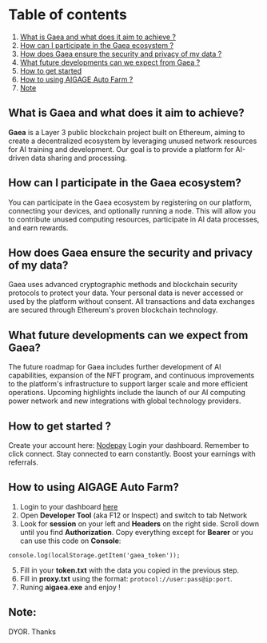 # Table of contents
1. [What is Gaea and what does it aim to achieve ?](#introduction)
2. [How can I participate in the Gaea ecosystem ?](#paragraph1)
3. [How does Gaea ensure the security and privacy of my data ?](#paragraph2)
4. [What future developments can we expect from Gaea ?](#paragraph3)
5. [How to get started](#paragraph4)
6. [How to using AIGAGE Auto Farm ?](#paragraph5)
7. [Note](#paragraph6)

## What is Gaea and what does it aim to achieve?<a name="introduction"></a>

**Gaea** is a Layer 3 public blockchain project built on Ethereum, aiming to create a decentralized ecosystem by leveraging unused network resources for AI training and development. Our goal is to provide a platform for AI-driven data sharing and processing.

## How can I participate in the Gaea ecosystem?<a name="paragraph1"></a>
You can participate in the Gaea ecosystem by registering on our platform, connecting your devices, and optionally running a node. This will allow you to contribute unused computing resources, participate in AI data processes, and earn rewards.

## How does Gaea ensure the security and privacy of my data? <a name="paragraph2"></a>
Gaea uses advanced cryptographic methods and blockchain security protocols to protect your data. Your personal data is never accessed or used by the platform without consent. All transactions and data exchanges are secured through Ethereum's proven blockchain technology.

## What future developments can we expect from Gaea? <a name="paragraph3"></a>
The future roadmap for Gaea includes further development of AI capabilities, expansion of the NFT program, and continuous improvements to the platform's infrastructure to support larger scale and more efficient operations. Upcoming highlights include the launch of our AI computing power network and new integrations with global technology providers.

## How to get started ? <a name="paragraph4"></a>

Create your account here: [Nodepay](https://app.aigaea.net/register?ref=gaFu4HCwAgdpmh)
Login your dashboard. Remember to click connect.
Stay connected to earn constantly. Boost your earnings with referrals.
## How to using AIGAGE Auto Farm? <a name="paragraph5"></a>
1. Login to your dashboard [here](https://app.aigaea.net/dashboard)
2. Open **Developer Tool** (aka F12 or Inspect) and switch to tab Network
3. Look for **session** on your left and **Headers** on the right side. Scroll down until you find **Authorization**. Copy everything except for **Bearer** or you can use this code on **Console**:
```
console.log(localStorage.getItem('gaea_token'));
```
5. Fill in your **token.txt** with the data you copied in the previous step.
6. Fill in **proxy.txt** using the format: `protocol://user:pass@ip:port`. 
7. Runing **aigaea.exe** and enjoy !
## Note: <a name="paragraph6"></a>
DYOR. Thanks
